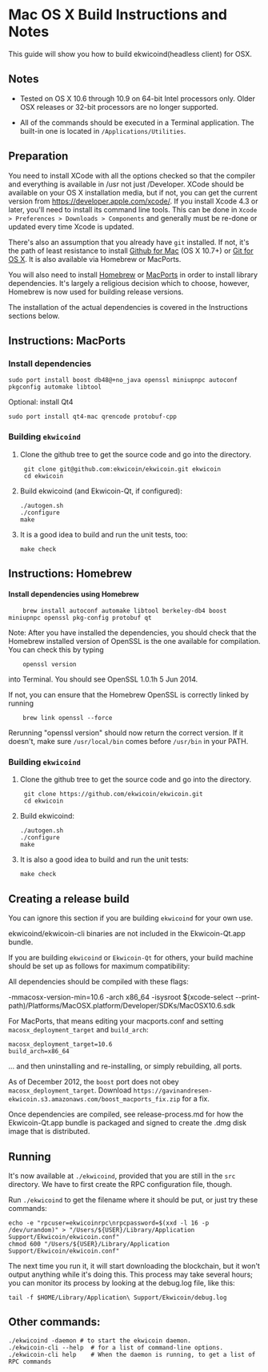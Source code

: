 Mac OS X Build Instructions and Notes
====================================
This guide will show you how to build ekwicoind(headless client) for OSX.

Notes
-----

* Tested on OS X 10.6 through 10.9 on 64-bit Intel processors only.
Older OSX releases or 32-bit processors are no longer supported.

* All of the commands should be executed in a Terminal application. The
built-in one is located in `/Applications/Utilities`.

Preparation
-----------

You need to install XCode with all the options checked so that the compiler
and everything is available in /usr not just /Developer. XCode should be
available on your OS X installation media, but if not, you can get the
current version from https://developer.apple.com/xcode/. If you install
Xcode 4.3 or later, you'll need to install its command line tools. This can
be done in `Xcode > Preferences > Downloads > Components` and generally must
be re-done or updated every time Xcode is updated.

There's also an assumption that you already have `git` installed. If
not, it's the path of least resistance to install [Github for Mac](https://mac.github.com/)
(OS X 10.7+) or
[Git for OS X](https://code.google.com/p/git-osx-installer/). It is also
available via Homebrew or MacPorts.

You will also need to install [Homebrew](http://brew.sh)
or [MacPorts](https://www.macports.org/) in order to install library
dependencies. It's largely a religious decision which to choose, however, Homebrew
is now used for building release versions.

The installation of the actual dependencies is covered in the Instructions
sections below.

Instructions: MacPorts
----------------------

### Install dependencies

    sudo port install boost db48@+no_java openssl miniupnpc autoconf pkgconfig automake libtool

Optional: install Qt4

    sudo port install qt4-mac qrencode protobuf-cpp

### Building `ekwicoind`

1. Clone the github tree to get the source code and go into the directory.

        git clone git@github.com:ekwicoin/ekwicoin.git ekwicoin
        cd ekwicoin

2.  Build ekwicoind (and Ekwicoin-Qt, if configured):

        ./autogen.sh
        ./configure
        make

3.  It is a good idea to build and run the unit tests, too:

        make check

Instructions: Homebrew
----------------------

#### Install dependencies using Homebrew

        brew install autoconf automake libtool berkeley-db4 boost miniupnpc openssl pkg-config protobuf qt

Note: After you have installed the dependencies, you should check that the Homebrew installed version of OpenSSL is the one available for compilation. You can check this by typing

        openssl version

into Terminal. You should see OpenSSL 1.0.1h 5 Jun 2014.

If not, you can ensure that the Homebrew OpenSSL is correctly linked by running

        brew link openssl --force

Rerunning "openssl version" should now return the correct version. If it
doesn't, make sure `/usr/local/bin` comes before `/usr/bin` in your
PATH. 

### Building `ekwicoind`

1. Clone the github tree to get the source code and go into the directory.

        git clone https://github.com/ekwicoin/ekwicoin.git
        cd ekwicoin

2.  Build ekwicoind:

        ./autogen.sh
        ./configure
        make

3.  It is also a good idea to build and run the unit tests:

        make check

Creating a release build
------------------------
You can ignore this section if you are building `ekwicoind` for your own use.

ekwicoind/ekwicoin-cli binaries are not included in the Ekwicoin-Qt.app bundle.

If you are building `ekwicoind` or `Ekwicoin-Qt` for others, your build machine should be set up
as follows for maximum compatibility:

All dependencies should be compiled with these flags:

 -mmacosx-version-min=10.6
 -arch x86_64
 -isysroot $(xcode-select --print-path)/Platforms/MacOSX.platform/Developer/SDKs/MacOSX10.6.sdk

For MacPorts, that means editing your macports.conf and setting
`macosx_deployment_target` and `build_arch`:

    macosx_deployment_target=10.6
    build_arch=x86_64

... and then uninstalling and re-installing, or simply rebuilding, all ports.

As of December 2012, the `boost` port does not obey `macosx_deployment_target`.
Download `https://gavinandresen-ekwicoin.s3.amazonaws.com/boost_macports_fix.zip`
for a fix.

Once dependencies are compiled, see release-process.md for how the Ekwicoin-Qt.app
bundle is packaged and signed to create the .dmg disk image that is distributed.

Running
-------

It's now available at `./ekwicoind`, provided that you are still in the `src`
directory. We have to first create the RPC configuration file, though.

Run `./ekwicoind` to get the filename where it should be put, or just try these
commands:

    echo -e "rpcuser=ekwicoinrpc\nrpcpassword=$(xxd -l 16 -p /dev/urandom)" > "/Users/${USER}/Library/Application Support/Ekwicoin/ekwicoin.conf"
    chmod 600 "/Users/${USER}/Library/Application Support/Ekwicoin/ekwicoin.conf"

The next time you run it, it will start downloading the blockchain, but it won't
output anything while it's doing this. This process may take several hours;
you can monitor its process by looking at the debug.log file, like this:

    tail -f $HOME/Library/Application\ Support/Ekwicoin/debug.log

Other commands:
-------

    ./ekwicoind -daemon # to start the ekwicoin daemon.
    ./ekwicoin-cli --help  # for a list of command-line options.
    ./ekwicoin-cli help    # When the daemon is running, to get a list of RPC commands
